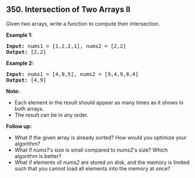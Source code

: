 ## 350. Intersection of Two Arrays II

Given two arrays, write a function to compute their intersection.

**Example 1:**
<pre>
<b>Input:</b> nums1 = [1,2,2,1], nums2 = [2,2]
<b>Output:</b> [2,2]
</pre>

**Example 2:**
<pre>
<b>Input:</b> nums1 = [4,9,5], nums2 = [9,4,9,8,4]
<b>Output:</b> [4,9]
</pre>

**Note:**

- Each element in the result should appear as many times as it shows in both arrays.
- The result can be in any order.

**Follow up:**

- What if the given array is already sorted? How would you optimize your algorithm?
- What if *nums1*'s size is small compared to *nums2*'s size? Which algorithm is better?
- What if elements of *nums2* are stored on disk, and the memory is limited such that you cannot load all elements into the memory at once?
